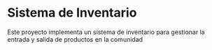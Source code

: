 # Sistema de Inventario

Este proyecto implementa un sistema de inventario para gestionar la entrada y salida de productos en la comunidad
